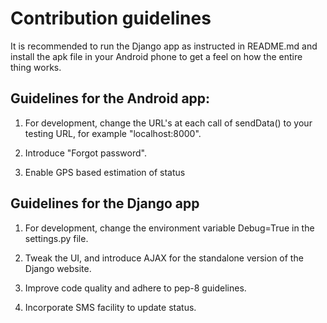# Contribution guidelines

It is recommended to run the Django app as instructed in README.md and install the apk file in your Android phone to get a feel on how the entire thing works.

## Guidelines for the Android app:

1. For development, change the URL's at each call of sendData() to your testing URL, for example "localhost:8000".  

2. Introduce "Forgot password".

3. Enable GPS based estimation of status


## Guidelines for the Django app

1. For development, change the environment variable Debug=True in the settings.py file. 

2. Tweak the UI, and introduce AJAX for the standalone version of the Django website.

3. Improve code quality and adhere to pep-8 guidelines.

4. Incorporate SMS facility to update status.
